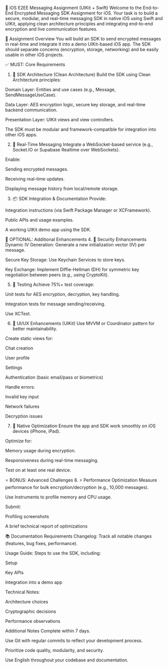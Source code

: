 📱 iOS E2EE Messaging Assignment (UIKit + Swift)
Welcome to the End-to-End Encrypted Messaging SDK Assignment for iOS. Your task is to build a secure, modular, and real-time messaging SDK in native iOS using Swift and UIKit, applying clean architecture principles and integrating end-to-end encryption and live communication features.

🎯 Assignment Overview
You will build an SDK to send encrypted messages in real-time and integrate it into a demo UIKit-based iOS app. The SDK should separate concerns (encryption, storage, networking) and be easily usable in other iOS projects.

✅ MUST: Core Requirements
1. 🧱 SDK Architecture (Clean Architecture)
Build the SDK using Clean Architecture principles:

Domain Layer: Entities and use cases (e.g., Message, SendMessageUseCase).

Data Layer: AES encryption logic, secure key storage, and real-time backend communication.

Presentation Layer: UIKit views and view controllers.

The SDK must be modular and framework-compatible for integration into other iOS apps.

2. 📡 Real-Time Messaging
Integrate a WebSocket-based service (e.g., Socket.IO or Supabase Realtime over WebSockets).

Enable:

Sending encrypted messages.

Receiving real-time updates.

Displaying message history from local/remote storage.

3. 📦 SDK Integration & Documentation
Provide:

Integration instructions (via Swift Package Manager or XCFramework).

Public APIs and usage examples.

A working UIKit demo app using the SDK.

🔹 OPTIONAL: Additional Enhancements
4. 🔐 Security Enhancements
Dynamic IV Generation: Generate a new initialization vector (IV) per message.

Secure Key Storage: Use Keychain Services to store keys.

Key Exchange: Implement Diffie-Hellman (DH) for symmetric key negotiation between peers (e.g., using CryptoKit).

5. 🧪 Testing
Achieve 75%+ test coverage:

Unit tests for AES encryption, decryption, key handling.

Integration tests for message sending/receiving.

Use XCTest.

6. 🎨 UI/UX Enhancements (UIKit)
Use MVVM or Coordinator pattern for better maintainability.

Create static views for:

Chat creation

User profile

Settings

Authentication (basic email/pass or biometrics)

Handle errors:

Invalid key input

Network failures

Decryption issues

7. 📱 Native Optimization
Ensure the app and SDK work smoothly on iOS devices (iPhone, iPad).

Optimize for:

Memory usage during encryption.

Responsiveness during real-time messaging.

Test on at least one real device.

⭐ BONUS: Advanced Challenges
8. ⚡ Performance Optimization
Measure performance for bulk encryption/decryption (e.g., 10,000 messages).

Use Instruments to profile memory and CPU usage.

Submit:

Profiling screenshots

A brief technical report of optimizations

📚 Documentation Requirements
Changelog: Track all notable changes (features, bug fixes, performance).

Usage Guide: Steps to use the SDK, including:

Setup

Key APIs

Integration into a demo app

Technical Notes:

Architecture choices

Cryptographic decisions

Performance observations

Additional Notes
Complete within 7 days.

Use Git with regular commits to reflect your development process.

Prioritize code quality, modularity, and security.

Use English throughout your codebase and documentation.
